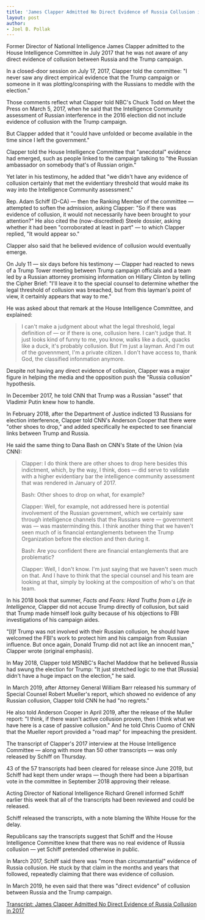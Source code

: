 ```yaml
---
title: 'James Clapper Admitted No Direct Evidence of Russia Collusion in 2017'
layout: post
author:
- Joel B. Pollak
---
```


Former Director of National Intelligence James Clapper admitted to the House Intelligence Committee in July 2017 that he was not aware of any direct evidence of collusion between Russia and the Trump campaign.

In a closed-door session on July 17, 2017, Clapper told the committee: "I never saw any direct empirical evidence that the Trump campaign or someone in it was plotting/conspiring with the Russians to meddle with the election."

Those comments reflect what Clapper told NBC's Chuck Todd on Meet the Press on March 5, 2017, when he said that the Intelligence Community assessment of Russian interference in the 2016 election did not include evidence of collusion with the Trump campaign.

But Clapper added that it "could have unfolded or become available in the time since I left the government."

Clapper told the House Intelligence Committee that "anecdotal" evidence had emerged, such as people linked to the campaign talking to "the Russian ambassador on somebody that's of Russian origin."

Yet later in his testimony, he added that "we didn't have any evidence of collusion certainly that met the evidentiary threshold that would make its way into the Intelligence Community assessment."

Rep. Adam Schiff (D-CA) — then the Ranking Member of the committee — attempted to soften the admission, asking Clapper: "So if there was evidence of collusion, it would not necessarily have been brought to your attention?" He also cited the (now-discredited) Steele dossier, asking whether it had been "corroborated at least in part" — to which Clapper replied, "It would appear so."

Clapper also said that he believed evidence of collusion would eventually emerge.

On July 11 — six days before his testimony — Clapper had reacted to news of a Trump Tower meeting between Trump campaign officials and a team led by a Russian attorney promising information on Hillary Clinton by telling the Cipher Brief: "I'll leave it to the special counsel to determine whether the legal threshold of collusion was breached, but from this layman's point of view, it certainly appears that way to me."

He was asked about that remark at the House Intelligence Committee, and explained:

> I can't make a judgment about what the legal threshold, legal definition of — or if there is one, collusion here. I can't judge that. It just looks kind of funny to me, you know, walks like a duck, quacks like a duck, it's probably collusion. But I'm just a layman. And I'm out of the govennment, I'm a private citizen. I don't have access to, thank God, the classified infonmation anymore.

Despite not having any direct evidence of collusion, Clapper was a major figure in helping the media and the opposition push the "Russia collusion" hypothesis.

In December 2017, he told CNN that Trump was a Russian "asset" that Vladimir Putin knew how to handle.

In February 2018, after the Department of Justice indicted 13 Russians for election interference, Clapper told CNN's Anderson Cooper that there were "other shoes to drop," and added specifically he expected to see financial links between Trump and Russia.

He said the same thing to Dana Bash on CNN's State of the Union (via CNN):

> Clapper: I do think there are other shoes to drop here besides this indictment, which, by the way, I think, does — did serve to validate with a higher evidentiary bar the intelligence community assessment that was rendered in January of 2017.
>
> Bash: Other shoes to drop on what, for example?
>
> Clapper: Well, for example, not addressed here is potential involvement of the Russian government, which we certainly saw through intelligence channels that the Russians were — government was — was masterminding this. I think another thing that we haven't seen much of is financial entanglements between the Trump Organization before the election and then during it.
>
> Bash: Are you confident there are financial entanglements that are problematic?
>
> Clapper: Well, I don't know. I'm just saying that we haven't seen much on that. And I have to think that the special counsel and his team are looking at that, simply by looking at the composition of who's on that team.

In his 2018 book that summer, *Facts and Fears: Hard Truths from a Life in Intelligence,* Clapper did not accuse Trump directly of collusion, but said that Trump made himself look guilty because of his objections to FBI investigations of his campaign aides.

"[I]f Trump was not involved with their Russian collusion, he should have welcomed the FBI's work to protect him and his campaign from Russian influence. But once again, Donald Trump did not act like an innocent man," Clapper wrote (original emphasis).

In May 2018, Clapper told MSNBC's Rachel Maddow that he believed Russia had swung the election for Trump: "It just stretched logic to me that [Russia] didn't have a huge impact on the election," he said.

In March 2019, after Attorney General William Barr released his summary of Special Counsel Robert Mueller's report, which showed no evidence of any Russian collusion, Clapper told CNN he had "no regrets."

He also told Anderson Cooper in April 2019, after the release of the Muller report: "I think, if there wasn't active collusion proven, then I think what we have here is a case of passive collusion." And he told Chris Cuomo of CNN that the Mueller report provided a "road map" for impeaching the president.

The transcript of Clapper's 2017 interview at the House Intelligence Committee — along with more than 50 other transcripts — was only released by Schiff on Thursday.

43 of the 57 transcripts had been cleared for release since June 2019, but Schiff had kept them under wraps — though there had been a bipartisan vote in the committee in September 2018 approving their release.

Acting Director of National Intelligence Richard Grenell informed Schiff earlier this week that all of the transcripts had been reviewed and could be released.

Schiff released the transcripts, with a note blaming the White House for the delay.

Republicans say the transcripts suggest that Schiff and the House Intelligence Committee knew that there was no real evidence of Russia collusion — yet Schiff pretended otherwise in public.

In March 2017, Schiff said there was "more than circumstantial" evidence of Russia collusion. He stuck by that claim in the months and years that followed, repeatedly claiming that there was evidence of collusion.

In March 2019, he even said that there was "direct evidence" of collusion between Russia and the Trump campaign.

[Transcript: James Clapper Admitted No Direct Evidence of Russia Collusion in 2017](https://www.breitbart.com/politics/2020/05/07/transcript-james-clapper-admitted-no-direct-evidence-of-russia-collusion/)
